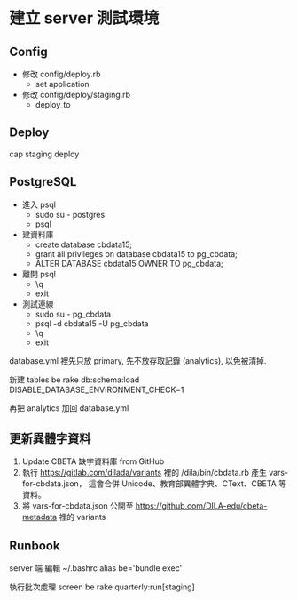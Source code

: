 # 建立 server 測試環境

## Config

* 修改 config/deploy.rb
  * set application
* 修改 config/deploy/staging.rb
  * deploy_to

## Deploy

cap staging deploy

## PostgreSQL

* 進入 psql
  * sudo su - postgres
  * psql
* 建資料庫
  * create database cbdata15;
  * grant all privileges on database cbdata15 to pg_cbdata;
  * ALTER DATABASE cbdata15 OWNER TO pg_cbdata;
* 離開 psql
  * \q
  * exit
* 測試連線
  * sudo su - pg_cbdata
  * psql -d cbdata15 -U pg_cbdata
  * \q
  * exit

database.yml 裡先只放 primary, 先不放存取記錄 (analytics), 以免被清掉.

新建 tables
    be rake db:schema:load DISABLE_DATABASE_ENVIRONMENT_CHECK=1

再把 analytics 加回 database.yml

## 更新異體字資料

1. Update CBETA 缺字資料庫 from GitHub
2. 執行 <https://gitlab.com/dilada/variants> 裡的 /dila/bin/cbdata.rb
   產生 vars-for-cbdata.json，
   這會合併 Unicode、教育部異體字典、CText、CBETA 等資料。
3. 將 vars-for-cbdata.json 公開至 <https://github.com/DILA-edu/cbeta-metadata> 裡的 variants

## Runbook

server 端 編輯 ~/.bashrc
    alias be='bundle exec'

執行批次處理
    screen
    be rake quarterly:run[staging]
